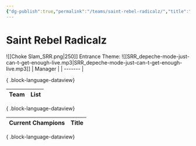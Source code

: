 ```yaml
---
{"dg-publish":true,"permalink":"/teams/saint-rebel-radicalz/","title":"Saint Rebel Radicalz","noteIcon":""}
---
```


# **Saint Rebel Radicalz**
![[Choke Slam_SRR.png\|250]]
Entrance Theme:  ![[SRR_depeche-mode-just-can-t-get-enough-live.mp3\|SRR_depeche-mode-just-can-t-get-enough-live.mp3]]
| Manager |
| ------- |

{ .block-language-dataview}

| Team | List |
| ---- | ---- |

{ .block-language-dataview}

| Current Champions | Title |
| ----------------- | ----- |

{ .block-language-dataview}
